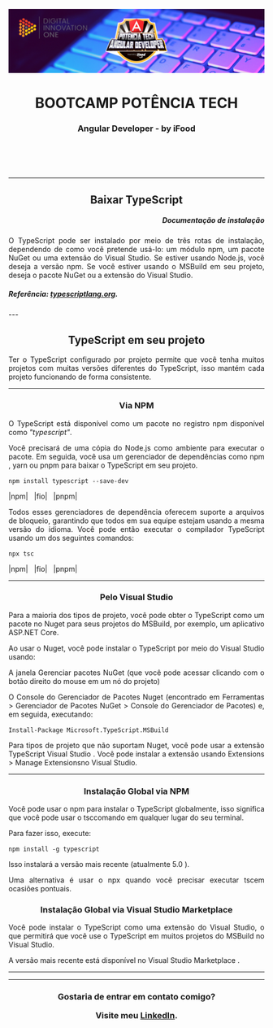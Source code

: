 ![Potencia-tech](./assets/bootcamp-Technology_Banner.png "Potência Tech")

<main>
<header>  
<h1 align="center"> BOOTCAMP POTÊNCIA TECH </h1>
<h3 align="center"> Angular Developer - by iFood </h3>
</header>
</br>

---

<h2 align="center">Baixar TypeScript</h2>
<h5 align="right">Documentação de instalação</h5>

<p align="justify">O TypeScript pode ser instalado por meio de três rotas de instalação, dependendo de como você pretende usá-lo: um módulo npm, um pacote NuGet ou uma extensão do Visual Studio. Se estiver usando Node.js, você deseja a versão npm. Se você estiver usando o MSBuild em seu projeto, deseja o pacote NuGet ou a extensão do Visual Studio.</p>

<h5>Referência: <a href="https://www.typescriptlang.org/download">typescriptlang.org</a>.</h5>
---

<h2 align="center">TypeScript em seu projeto</h2>

<p align="justify">
Ter o TypeScript configurado por projeto permite que você tenha muitos projetos com muitas versões diferentes do TypeScript, isso mantém cada projeto funcionando de forma consistente.</p>

---

<h3 align="center">Via NPM</h3>

<p align="justify">O TypeScript está disponível como um pacote no registro npm disponível como <i>"typescript"</i>.</p>

<p align="justify">Você precisará de uma cópia do Node.js como ambiente para executar o pacote. Em seguida, você usa um gerenciador de dependências como npm , yarn ou pnpm para baixar o TypeScript em seu projeto.</p>

``` 
npm install typescript --save-dev
```
|npm| &nbsp; |fio| &nbsp; |pnpm|

<p align="justify">Todos esses gerenciadores de dependência oferecem suporte a arquivos de bloqueio, garantindo que todos em sua equipe estejam usando a mesma versão do idioma. Você pode então executar o compilador TypeScript usando um dos seguintes comandos:</p>

```
npx tsc
```
|npm| &nbsp; |fio| &nbsp; |pnpm|</p>

---

<h3 align="center">Pelo Visual Studio</h3>

<p align="justify">Para a maioria dos tipos de projeto, você pode obter o TypeScript como um pacote no Nuget para seus projetos do MSBuild, por exemplo, um aplicativo ASP.NET Core.</p>

<p align="justify">Ao usar o Nuget, você pode instalar o TypeScript por meio do Visual Studio usando:</p>

<p align="justify">A janela Gerenciar pacotes NuGet (que você pode acessar clicando com o botão direito do mouse em um nó do projeto)</p>

<p align="justify">O Console do Gerenciador de Pacotes Nuget (encontrado em Ferramentas > Gerenciador de Pacotes NuGet > Console do Gerenciador de Pacotes) e, em seguida, executando:</p>

```
Install-Package Microsoft.TypeScript.MSBuild
```

<p align="justify">Para tipos de projeto que não suportam Nuget, você pode usar a extensão TypeScript Visual Studio . Você pode instalar a extensão usando Extensions > Manage Extensionsno Visual Studio.</p>

---

<h3 align="center">Instalação Global via NPM</h3>
		<p align="justify">Você pode usar o npm para instalar o TypeScript globalmente, isso significa que você pode usar o tsccomando em qualquer lugar do seu terminal.</p>

<p align="justify">Para fazer isso, execute:

```
npm install -g typescript
```
Isso instalará a versão mais recente (atualmente 5.0 ).</p>

<p align="justify">Uma alternativa é usar o npx quando você precisar executar tscem ocasiões pontuais.</p>

<h3 align="center">Instalação Global via Visual Studio Marketplace</h3>

<p align="justify">Você pode instalar o TypeScript como uma extensão do Visual Studio, o que permitirá que você use o TypeScript em muitos projetos do MSBuild no Visual Studio.</p>

<p align="justify">A versão mais recente está disponível no Visual Studio Marketplace .</p>

---
---

<footer align="center">
<h3 align="center"> Gostaria de entrar em contato comigo?

Visite meu <a href="https://www.linkedin.com/in/guilherme-espinosa/">LinkedIn</a>.

</h3>
</footer>
</main>